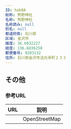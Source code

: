 ```yaml
---
ID: hab8A
総称: 熊野神社
名称: 熊野神社
名称読み: null
別名: null
都道府県: 石川県
区域: 金沢市
緯度: 36.6032227
経度: 136.6836258
郵便番号: 9203132
住所: 石川県金沢市法光寺町２３３
---
```


## その他

### 参考URL

| URL | 説明          |
| --- | ------------- |
|     | OpenStreetMap |
